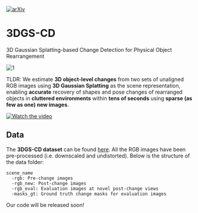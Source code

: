 [![arXiv](https://img.shields.io/badge/arXiv-2411.03706-b31b1b.svg)](https://arxiv.org/abs/2411.03706)
# 3DGS-CD
3D Gaussian Splatting-based Change Detection for Physical Object Rearrangement

![1](https://github.com/user-attachments/assets/659806cd-d127-48aa-addb-771db4458926)


TLDR: We estimate **3D object-level changes** from two sets of unaligned RGB images using **3D Gaussian Splatting** as the scene representation, enabling **accurate** recovery of shapes and pose changes of rearranged objects in **cluttered environments** within **tens of seconds** using **sparse (as few as one) new images**.

[![Watch the video](https://via.placeholder.com/100)](https://github.com/user-attachments/assets/ef073079-6bed-4a06-8f0e-4e765a5fd680)

## Data

The **3DGS-CD dataset** can be found [here](https://drive.google.com/drive/folders/1OPUu643bkbAoryASNMi8_iDJGnypotc0?usp=drive_link).
All the RGB images have been pre-processed (i.e. downscaled and undistorted).
Below is the structure of the data folder:
```
scene_name
  -rgb: Pre-change images
  -rgb_new: Post-change images
  -rgb_eval: Evaluation images at novel post-change views
  -masks_gt: Ground truth change masks for evaluation images
```

Our code will be released soon!
